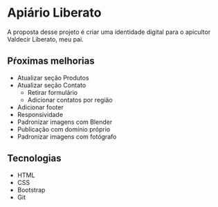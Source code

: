 # Apiário Liberato
A proposta desse projeto é criar uma identidade digital para o apicultor Valdecir Liberato, meu pai.

## Pŕoximas melhorias
* Atualizar seção Produtos
* Atualizar seção Contato
    * Retirar formulário
    * Adicionar contatos por região
* Adicionar footer
* Responsividade
* Padronizar imagens com Blender
* Publicação com domínio próprio
* Padronizar imagens com fotógrafo

## Tecnologias
* HTML
* CSS
* Bootstrap
* Git

